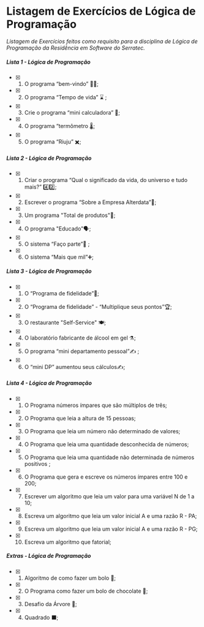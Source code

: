 # Listagem de Exercícios de Lógica de Programação

*Listagem de Exercícios feitos como requisito para a disciplina de Lógica de Programação da Residência em Software do Serratec.*

##### Lista 1 - Lógica de Programação

- [x] 1. O programa “bem-vindo”  :raising_hand_woman:;

- [x] 2. O programa “Tempo de vida” :hourglass: ;

- [x] 3. Crie o programa “mini calculadora” :1234:;

- [x] 4.  O programa “termômetro :thermometer:;

- [x] 5. O programa “Riuju” :heavy_multiplication_x:;



##### Lista 2 - Lógica de Programação

- [x] 1. Criar o programa “Qual o significado da vida, do universo e tudo mais?” :four::two:;

- [x] 2. Escrever o programa “Sobre a Empresa Alterdata”:office:; 

- [x] 3. Um programa "Total de produtos":shopping_cart:; 

- [x] 4.  O programa "Educado":speaking_head:;

- [x] 5. O sistema “Faço parte”:busts_in_silhouette: ;

- [x] 6. O sistema “Mais que mil”:heavy_plus_sign:;

     

##### Lista 3 - Lógica de Programação

- [x] 1. O “Programa de fidelidade”:1st_place_medal:;

- [x] 2. O “Programa de fidelidade” - “Multiplique seus pontos”:trophy:;

- [x] 3. O restaurante "Self-Service" :plate_with_cutlery:;

- [x] 4. O laboratório fabricante de álcool em gel :alembic:;

- [x] 5. O programa “mini departamento pessoal”:writing_hand: ;

- [x] 6. O “mini DP” aumentou seus cálculos:writing_hand:;



##### Lista 4 - Lógica de Programação

- [x] 1. O Programa números ímpares que são múltiplos de três;

- [x] 2. O Programa que leia a altura de 15 pessoas;

- [x] 3. O Programa que leia um número não determinado de valores;

- [x] 4. O Programa que leia uma quantidade desconhecida de números;

- [x] 5. O Programa  que leia uma quantidade não determinada de números positivos ;

- [x] 6. O Programa que gera e escreve os números ímpares entre 100 e 200;

- [x] 7) Escrever um algoritmo que leia um valor para uma variável N de 1 a 10;

- [x] 8) Escreva um algoritmo que leia um valor inicial A e uma razão R - PA;

- [x] 9) Escreva um algoritmo que leia um valor inicial A e uma razão R - PG;

- [x] 10) Escreva um algoritmo que fatorial;

      

##### Extras - Lógica de Programação

- [x] 1. Algoritmo de como fazer um bolo :cake:; 

- [x] 2. O Programa como fazer um bolo de chocolate :birthday:;

- [x] 3. Desafio da Árvore :evergreen_tree:;

- [x] 4. Quadrado :black_large_square:;